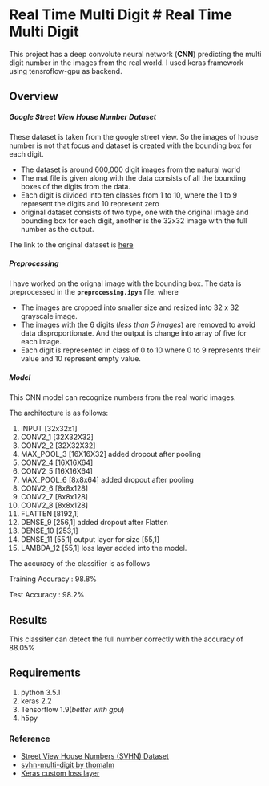# Real Time Multi Digit # Real Time Multi Digit 
This project has a deep convolute neural network (**CNN**) predicting the multi digit number in the images from the real world. I used keras framework using tensroflow-gpu as backend.


## Overview
##### Google Street View House Number Dataset
These dataset is taken from the google street view. So the images of house number is not that focus and dataset is created with the bounding box for each digit.
+ The dataset is around 600,000 digit images from the natural world
+ The mat file is given along with the data consists of all the bounding boxes of the digits from the data.
+ Each digit is divided into ten classes from 1 to 10, where the 1 to 9 represent the digits and 10 represent zero
+ original dataset consists of two type, one with the original image and bounding box for each digit, another is the 32x32 image with the full number as the output.

The link to the original dataset is [here]("http://ufldl.stanford.edu/housenumbers/")
##### Preprocessing
I have worked on the orignal image with the bounding box. The data is preprocessed in the **` preprocessing.ipyn `** file. where
+ The images are cropped into smaller size and resized into 32 x 32 grayscale image.
+ The images with the 6 digits (*less than 5 images*) are  removed to avoid data disproportionate. And the output is change into array of five for each image.
+ Each digit is represented in class of 0 to 10 where 0 to 9 represents their value and 10 represent empty value.
 
##### Model

This CNN model can recognize numbers from the real world images.

The architecture is as follows:

1. INPUT [32x32x1]
2. CONV2_1 [32X32X32]
3. CONV2_2 [32X32X32]
4. MAX_POOL_3 [16X16X32] added dropout after pooling
5. CONV2_4 [16X16X64]
6. CONV2_5 [16X16X64]
7. MAX_POOL_6 [8x8x64] added dropout after pooling
8. CONV2_6 [8x8x128]
9. CONV2_7 [8x8x128]
10. CONV2_8 [8x8x128]
11. FLATTEN [8192,1]
12. DENSE_9 [256,1] added dropout after Flatten
13. DENSE_10 [253,1]
14. DENSE_11 [55,1] output layer for size [55,1]
15. LAMBDA_12 [55,1] loss layer added into the model.

The accuracy of the classifier is as follows

Training Accuracy : 98.8%

Test Accuracy : 98.2% 

## Results
This classifer can detect the full number correctly with the accuracy of 88.05% 
## Requirements
1. python 3.5.1
2. keras 2.2
3. Tensorflow 1.9(*better with gpu*)
4. h5py

### Reference
+ [Street View House Numbers (SVHN) Dataset]("http://ufldl.stanford.edu/housenumbers/")
+ [svhn-multi-digit by thomalm]("https://github.com/thomalm/svhn-multi-digit")
+ [Keras custom loss layer]("https://github.com/keras-team/keras/issues/369")